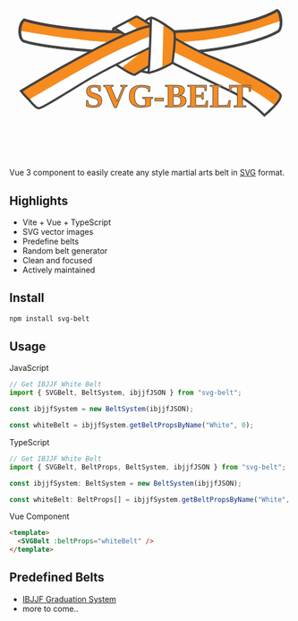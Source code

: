 <h1 align="center">
	<br>
	<br>
	<?xml version="1.0" encoding="UTF-8"?>
<svg id="SVG_Belt" data-name="SVG Belt" xmlns="http://www.w3.org/2000/svg" width="472.1" height="196.2" viewBox="0 0 472.1 196.2">
  <g id="KnotBend3">
    <path id="s8l3a" d="m169.7,35.3s-1.5,5,.2,7.4,24.9,1.8,24.9,1.8l-11.3-10.2-13.8,1h0Z" style="fill: #fff;"/>
    <path id="border8" d="m187.3,46.6c-17.1,0-18.5-2-19-2.8-2.2-3.1-.7-8.5-.5-9.1l.4-1.3,16-1.2,15.6,14.1h-5c-2.8.2-5.3.2-7.5.3h0Zm-15.9-5c1.8.8,10,1.2,18.2,1.2l-6.9-6.2-11.5.9c-.3,1.5-.3,3.2.1,4.2h.1q0,0,0,0Zm-.1,0" style="fill: #434244;"/>
  </g>
  <g id="KnotBend2">
    <path id="s2l3a" d="m233.5,113.4s-22.9-1.8-31.8-15.6c-8.9-13.8,52.1-40.5,52.1-40.5v31.9l-20.3,24.2h0Z" style="fill: #fff;"/>
    <path id="border7" d="m234.4,115.6h-1c-1-.2-24-2.1-33.4-16.6-1.3-1.9-1.5-4.2-.8-6.6,2-6.5,11.7-14.7,28.9-24.3,12.6-7,24.7-12.4,24.9-12.4l2.8-1.2v35.7l-21.4,25.4h0Zm17.4-55.1c-14.8,6.7-45.6,22.6-48.7,33-.4,1.3-.3,2.3.3,3.3,7.2,11.2,24.9,14.1,29.3,14.6l19.1-22.8v-28.1h0Z" style="fill: #424143;"/>
  </g>
  <g id="KnotBend1">
    <path id="s1l3a" d="m238.9,15.7s-5.3-1.9-14.1,8.5c-8.9,10.3,15.1,8.2,15.1,8.2l-.9-16.7h-.1Z" style="fill: #fff;"/>
    <path id="border6" d="m234.9,34.6c-5.1,0-11.8-.7-13.6-4.3-1.1-2.1-.4-4.6,1.9-7.4,9.5-11,15.7-9.3,16.3-9l1.3.4,1.1,19.9-1.9.2c-1.1,0-2.9.2-5.1.2h0Zm2.1-16.9c-1.8.3-5.5,1.8-10.7,7.8-1.4,1.6-1.6,2.6-1.4,2.9.8,1.6,7.1,2.4,12.9,2.1l-.7-12.8h-.1Z" style="fill: #424143;"/>
  </g>
  <g id="BeltWaist">
    <g id="section10">
      <path id="s10l2a" d="m111.1,45.7l-5.9-.4-45-6.5-36.7-6.5-19.3-3.4s0,0,0,0l-.4,2.6-1.1,7.2v.4c0,0,.2,3.6.2,3.6,13.8,2.3,31,5.1,51,8.1,16.7,2.5,25.4,3.9,37.8,5.4,6.7.9,15.6,2,26.5,3.2l.4-4,.6-6.4.3-2.8-8.2-.6Z" style="fill: #f68b1f;"/>
      <path id="s10l2b" d="m91.6,52.3c-12.4-1.6-21-2.9-37.8-5.4-20.1-3-37.4-5.9-51.2-8.2v.4c0,0,.2,3.6.2,3.6l.2,2.5v.3c.3,1.9.8,3.7,1.4,5.3l81.5,11.5,22.8,1.8,8.9.7.3-3.5.2-2,.4-4c-11-1.2-20.1-2.3-26.9-3.2Z" style="fill: #fff;"/>
      <path id="s10l3" d="m109.2,60.5c-33.7-3.5-69-8.3-105.8-14.6,0-.2-.1-.5-.1-.8,0,0,0,0-.1,0s0,0,0,0v.3c.3,1.9.8,3.7,1.4,5.3.8,2.1,1.8,3.7,3,4.8,4.2,3.7,41.6,11.3,100.3,16.8,3,.3,6,.6,9.2.8l.8-8.3.3-3.5c-2.9-.3-5.8-.6-8.7-.9Z" style="fill: #fff;"/>
      <path id="s10l1" d="m112.4,35.3C53.4,28.1,10.5,19,10.5,19c-3,2-5.1,5.6-6.3,9.9,0,0,0,0,0,0l-.4,2.6c14.7,2.8,53.5,10.7,107,16.8,2.7.3,5.5.6,8.3.9l.3-2.8.9-10c-2.6-.3-5.3-.6-7.9-.9Z" style="fill: #f68b1f;"/>
    </g>
    <g id="section11">
      <path id="s112a" d="m468.8,21.1l-.7-7.7-.2-2.3-41.1,13.1-36.3,9.8-36.1,7.9-7.1,1.6-1.9.3.4,2.4,1.1,7.1.6,3.9c6.8-1.1,14.8-2.4,23.6-4.1,9.2-1.8,25.3-5,45.8-10.9,9.8-2.8,20-6.2,40.3-13.1,4.3-1.4,8.3-2.8,12-4.1l-.4-3.9Z" style="fill: #f68b1f;"/>
      <path id="s112b" d="m469.3,26.6v-1.6c-.1,0-.5-3.9-.5-3.9-3.6,1.2-7.5,2.6-11.7,4-20.3,6.8-30.5,10.2-40.3,13.1-20.5,5.9-36.6,9.1-45.8,10.9-9.1,1.8-17.3,3.2-24.2,4.2l.6,3.9.3,1.9.4,2.5,8.5-1.3,20.3-3.1,54.1-13.8,30.1-11.6,8.3-3-.2-2.3Z" style="fill: #fff;"/>
      <path id="s11l3" d="m469.5,26.3c0,0,0,.1,0,.2,0,0-.2,0-.2,0-15.8,5.8-39.7,14.4-42.4,15.4-22.3,6.5-45.9,11.8-70.6,15.8-2.9.5-5.7.9-8.6,1.3l.4,2.5,1.6,10.3c2.8-.4,5.6-.8,8.3-1.2,63.2-9.8,97.4-25.8,105.7-30.6,4.1-2.4,5.8-7.8,6.1-13.8,0,0-.1,0-.2,0Z" style="fill: #fff;"/>
      <path d="m468.1,13.4l-.2-2.3c-1.5-5.7-3.6-9.7-5-9-.9.4-7.3,3.1-18.1,6.8,0,.9-.4,1.9-1.2,2.2-3,1.3-6.1,2.2-9.2,3.2-3.3,1.1-6.5,2.1-9.8,3-6.4,1.9-12.9,3.6-19.3,5.7-.4.3-.9.5-1.5.5-1.1,0-1.8-.6-2.2-1.4-14.3,3.8-30.5,7.7-48.3,11.2-3,.6-6.1,1.2-9.2,1.7l1.4,8.7.4,2.4c3-.5,6-1.1,8.9-1.6,64.5-12.1,110.1-29.9,112.7-31.1.2,0,.3,0,.5,0,0,0,0,0,0,0,0,0,.2,0,.3,0Z" style="fill: #f68b1f;"/>
    </g>
    <g id="section13">
      <path id="s13l2a" d="m355.5,51.8l-.9-7.3-2.3-1.1h-5.1s-1.9.3-1.9.3l-51.9,7-53,1.8-12.4-.4-8.5-.2v3.6c0,0,.1,5.9.1,5.9v4c11.4.3,21.2.3,33.3,0,13.3-.4,23.2-1.1,37.4-2.2,16.3-1.2,26.2-1.9,40-3.6,5.6-.7,10.9-3.6,22.1-5.5l3.1-2.2Z" style="fill: #f68b1f;"/>
      <path id="s13l2b" d="m356,55.7l-.5-3.9c-10.9,1.9-19.7,3-25.2,3.7l-40,3.6c-14.2,1-24.2,1.8-37.4,2.2-12.1.4-21.9.3-33.3,0v4c0,0,0,1.7,0,1.7v3.5c0,0,1.4,0,1.4,0l6.9-.3,81.4-3,38.7-5.8,4.8-2.2,3.4-1.7-.3-2Z" style="fill: #fff;"/>
      <path id="s13l3" d="m356.6,60.3l-.3-2.6c-2.9.5-5.7.9-8.6,1.3-37.1,5.5-76.9,8.2-119.7,8.1-2.7,0-5.5,0-8.3,0v3.5c0,0,.2,7.8.2,7.8,2.7,0,5.4,0,8.1.1,6.4,0,12.8.1,19.4.1,39.8,0,73.8-2.7,102.3-6.7,2.8-.4,5.6-.8,8.3-1.2l-1.3-10.4Z" style="fill: #fff;"/>
      <path id="s13l1" d="m354.3,41.9l-1.1-8.6c-3,.6-6.1,1.2-9.2,1.7-30.2,5.4-64.2,9.2-99.6,9.2s-10.9,0-16.3-.2c-2.9,0-5.8-.1-8.7-.2v8c.1,0,.2,3.6.2,3.6,2.8,0,5.6,0,8.5.1,4.2,0,8.4,0,12.7,0,37.3,0,73.2-4,105-9.5,3-.5,6-1.1,8.9-1.6l-.3-2.6Z" style="fill: #f68b1f;"/>
    </g>
    <g id="section12">
      <path id="s12l2a" d="m225.6,55.6l-6.2-3.7-40.5-1.2-59.6-4.4-5.8,2.2-2.8-.3-.8,6.3,2.6,2.8c12.4,1.4,24.9,4.2,43.3,5.5,19.8,1.4,34.5,1.8,47.9,2.2,9.1.3,16.8.5,24.1.6v-10h-2.4Z" style="fill: #f68b1f;"/>
      <path id="s12l2b" d="m203.9,61c-13.5-.4-28.2-.8-47.9-2.2-18.2-1.3-33.6-2.8-45.9-4.3l-.5,3.9-.3,2.1,5.1.5,3.3,3.8,49,4,53.2,1.8h1.3s4.4-3.5,4.4-3.5h2.5s0-1.6,0-1.6v-4c-7.3,0-15-.3-24.1-.6Z" style="fill: #fff;"/>
      <path id="s12l3" d="m219.7,67.1c-32.2-.3-66.1-2.2-101.7-5.7-2.9-.3-5.8-.6-8.7-.9l-.5,3.6-1,8.3c3,.3,6,.6,9.2.8,29.8,2.6,64.6,4.5,103,5.2,2.7,0,5.4,0,8.1.1v-11.4c-2.7,0-5.5,0-8.3,0Z" style="fill: #fff;"/>
      <path id="s12l1" d="m219.4,43.9c-34.6-1-68.7-4-99.1-7.6-2.6-.3-5.3-.6-7.9-.9l-1.3,10.4-.3,2.5c2.7.3,5.5.6,8.3.9,29.8,3.1,63.8,5.6,100.4,6.3,2.8,0,5.6,0,8.5.1v-11.5c-2.9,0-5.8-.1-8.7-.2Z" style="fill: #f68b1f;"/>
    </g>
    <path id="border5" d="m247.4,80.9c-131.4,0-233.4-16.5-241.3-23.5C-3,48.3-.5,23,10,17.1,101.4,45.1,368.4,54.7,461.9.5c10.6-1,14,37.2,2.7,41.6-43.6,25-148.5,40.6-217.2,38.9ZM10.9,21.4c-7.3,4.7-8.4,27.9-2.2,33.1,6.1,5.4,103.4,22.5,238.7,22.5,67.9,1.7,172.1-13.6,215.2-38.3,9.7-6.1,3.4-30.6.3-34.2C366.2,59,103.4,49,10.9,21.4ZM463.6,4.2s0,0,0,0c0,0,0,0,0,0Z" style="fill: #434243; stroke: #434244; stroke-miterlimit: 10;"/>
  </g>
  <g id="BeltRight">
    <g id="section9">
      <path id="s9l2a" d="m416.7,132.7l-29.3-13.8-39-18.3-36-17-31.6-15.7-28.3-16-41.2-30.2-10.4,5.4-3.7,1.9c2.5,2.1,4.7,3.9,6.6,5.3,3.1,2.3,2.5,1.7,17.2,12,4.2,3,7.2,5.1,12.8,9,9.1,6.4,11.2,7.7,12.8,8.7,4.8,3.1,8.7,5.2,12.5,7.4,2.9,1.6,5.3,2.9,13.9,7.4,9.9,5.1,14.9,7.7,18,9.3,8.4,4.2,8.8,4.2,19.6,9.5,6.1,3,6.1,3.1,12,6,6.1,3,6.7,3.2,16.3,7.9,11.2,5.4,11.5,5.6,15.8,7.6,5.8,2.7,5.9,2.5,13.6,6,7,3.1,12.3,5.7,15.3,7.1,5.3,2.5,9,4.4,16.1,7.9,6.9,3.4,11.3,5.7,14.5,7.3l3.2-3.3,4.8-4.9.6-1.7-6.2-4.8Z" style="fill: #f68b1f;"/>
      <path id="s9l2b" d="m417.4,144.1c-3.3-1.8-8.1-4.2-17.7-9-7.1-3.5-10.7-5.4-16.1-7.9-3-1.4-8.3-3.9-15.3-7.1-7.7-3.5-7.8-3.3-13.6-6-4.3-2-4.6-2.2-15.8-7.6-9.7-4.7-10.3-4.9-16.3-7.9-5.9-2.9-5.9-3-12-6-10.9-5.4-11.2-5.4-19.6-9.5-3.1-1.6-8.1-4.1-18-9.3-8.6-4.4-11-5.7-13.9-7.4-3.9-2.1-7.7-4.3-12.5-7.4-1.6-1-3.7-2.3-12.8-8.7-5.6-3.9-8.6-6-12.8-9-14.7-10.3-14.1-9.7-17.2-12-.9-.7-1.8-1.4-2.9-2.2l-3.7,1.9-8.2,4.3,11.2,8.6,16.6,11.5,28.7,17.4,27.6,16,31.6,15.6,45.8,23,31.2,13.4,25.8,13.1,1.4-.9,3.9-2.3,1.3-1.3,3.2-3.3s0,0,0,0Z" style="fill: #fff;"/>
      <path id="s9l3" d="m359.1,123c-4.5-2-8.9-4-13.3-6-29.4-13.8-70.8-35.3-92.8-46.9l-.3-.2c-19.5-11.9-43.9-29.5-57.7-39.6l-15.5,8.1c17.5,11.1,62.2,39.1,86.3,52.2,30.4,16.5,85.6,42.2,117.6,57.8,6.8,3.3,13.2,7.1,19.2,10.9l10.3-10.5c-17.4-9.6-35.8-17.8-53.8-25.8Z" style="fill: #fff;"/>
      <path id="s9l1" d="m346.6,86.1c-29.1-10.8-104.5-55.1-127.1-68.5l-11.9,6.2c16.6,12.1,35.8,25.4,50.4,34.3,22,11.6,63.1,32.9,92.1,46.6,4.3,1.9,8.7,3.9,13.2,5.9,19,8.5,39.4,17.6,58.9,28.7l11.3-11.4c-28.3-15.9-66.5-34.2-86.9-41.8Z" style="fill: #f68b1f;"/>
    </g>
    <g id="section7">
      <path id="s7l2a" d="m460.6,163.5l-13.4-11.6-30.5-19.2-29.3-13.8-39-18.3-15.7-5.9-2.6.2-5.4,4.7v2.3c.4.2,1.5,2.7-2.2,1.6-6.5-1.9,6.7,3.2,16.3,7.9,11.2,5.4,11.5,5.6,15.8,7.6,5.8,2.7,5.9,2.5,13.6,6,7,3.1,12.3,5.7,15.3,7.1,5.3,2.5,9,4.4,16.1,7.9,9.6,4.8,14.4,7.2,17.7,9,8.2,4.5,14.1,8.4,18,10.9,7.4,4.9,14.3,9.9,20.5,14.7l2.7-2.9,4.8-5.2-2.7-3Z" style="fill: #f68b1f;"/>
      <path id="s7l2b" d="m435.4,155c-3.9-2.5-9.7-6.4-18-10.9-3.3-1.8-8.1-4.2-17.7-9-7.1-3.5-10.7-5.4-16.1-7.9-3-1.4-8.3-3.9-15.3-7.1-7.7-3.5-7.8-3.3-13.6-6-4.3-2-4.6-2.2-15.8-7.6-8.4-4.1-10-4.8-14.2-6.8l-3.7,3.2-1.6,1.4-.3,3.5,31.3,17.7,31.2,13.4,25.8,13.1,20.2,11.6,21.3,18.5,6.8-7.4,2.7-2.9c-6.8-5.3-14.6-11.2-23.1-16.8Z" style="fill: #fff;"/>
      <path id="s7l3" d="m359.1,123c-4.5-2-8.9-4-13.3-6-8.1-3.8-17-8.2-26.3-12.7l-9.9,8.6c26,12.7,54.2,26,73.8,35.5,32,15.6,56.8,41.3,56.8,41.3,0,0,7.1-5.7,14.3-12.9-27.8-23.6-62.1-39-95.4-53.8Z" style="fill: #fff;"/>
      <path id="s7l1" d="m469,153c-3.2-11-88-54.1-122.4-66.9-1.3-.5-2.7-1-4.2-1.6l-12.3,10.6c7,3.4,13.7,6.7,19.9,9.6,4.3,1.9,8.7,3.9,13.2,5.9,32.9,14.7,70.2,31.4,99.6,56.7h0c0,.1-.1.1-.1.1-.4.5-.8,1-1.2,1.5,0,0,0,0,0,0,4.9-6,8.5-11.9,7.3-16Z" style="fill: #f68b1f;"/>
    </g>
    <g id="section8">
      <path id="s8l2a" d="m205.7,17.7l-10.1,5-3.5,1.7c3.5,3.4,6.7,6.1,9.5,8.2l4.1-1.9,7-3.3,2.2-2.5-9.1-7.3Z" style="fill: #f68b1f;"/>
      <path id="s8l2b" d="m203.8,29.4c-2.3-1.7-5.1-4-8.2-6.7l-3.5,1.7-8.9,4.4,10.6,5.6,5.8-.8,2-.9,4.1-1.9c-.6-.4-1.1-.8-1.8-1.3Z" style="fill: #fff;"/>
      <path id="s8l3" d="m189.9,26.5c-.5-.2-.9-.5-1.2-.9l-16.5,8.1s4.4,2.8,11.5,7.3l15.9-7.4c-3.8-2.8-7.2-5.2-9.7-7.1Z" style="fill: #fff;"/>
      <path id="s8l1" d="m213,13.7h0c0,0-11.7,5.7-11.7,5.7,0,0,0,.2,0,.3.1,0,.2-.1.4-.2,3.5,2.6,7.2,5.3,11,8l13.2-6.2c-8-4.7-12.9-7.6-12.9-7.6Z" style="fill: #f68b1f;"/>
    </g>
    <g id="border4">
      <path d="m470.7,152.4c-2-7-28.6-22.4-50.5-34-26-13.8-56.1-27.9-73.1-34.2-32-11.9-121.9-65.5-132.3-71.7h0c-.2-.2-.4-.3-.5-.4-.6-.1-1.2-.3-1.7-.5h-1.5c-.6.3-1.2.5-2,.5l-41.1,21.5,2.9,1.9c.7.4,63.6,40.5,93.7,56.9,22.1,12,56.7,28.6,87.2,43.2,11.2,5.4,21.8,10.4,30.5,14.7,31.3,15.3,56,40.6,56.2,40.9l1.3,1.3,1.4-1.1c.1-.1,8.2-6.6,15.8-14.4,10.8-11.2,15.3-19.2,13.7-24.6h0Zm-16.5,21.7c-5.6,5.7-11.5,10.8-14.1,12.9-5.6-5.5-28.2-26.8-56.1-40.4-8.8-4.3-19.3-9.3-30.5-14.7-30.4-14.6-65-31.1-87-43.1-26.3-14.3-77.8-46.8-90.6-54.9l35.1-18.4h1c7.2,4.3,100.1,59.9,133.6,72.4,38.4,14.3,118.6,56.6,121.2,65.6.6,1.8.4,7.2-12.6,20.6h0Z" style="fill: #434243;"/>
    </g>
  </g>
  <g id="BeltKnotBottom">
    <g id="section6">
      <path id="sbl2a" d="m240.8,61l-5.2-3.8-9.3,6.6-11.8,8.9-18.2,13.8-7.3,5.3,6.2,4.9,2.6,2c15.2-11.9,30.4-23.8,45.6-35.7l-2.7-2Z" style="fill: #fff;"/>
      <path id="s5l2b" d="m243.5,63l-2.7-2c-15.2,11.9-30.3,23.8-45.5,35.6l2.6,2,7.7,6,13.9-10.2,17.6-12,15-13.2-8.6-6.3Z" style="fill: #f68b1f;"/>
      <path id="s6l3" d="m237,58.3l-15.6-11.5-45.6,34.5,14.6,11.5c12.6-9.1,28.2-20.4,35.2-25.4l11.3-9.2Z" style="fill: #fff;"/>
      <path id="s6l1" d="m250.9,68.4l-15.6,12.7c-6.2,4.3-19.4,13.9-31.2,22.5l11.6,9.1c16-9.8,51.5-32.3,51.5-32.3l-16.3-12Z" style="fill: #f68b1f;"/>
    </g>
    <g id="section5">
      <path id="s5l2a" d="m207,87.5l-6-4.5-4.6,3.5-19.4,14,7.4,4.6,2.9,1.8c7.5-5.8,10.3-9.1,17.8-14.9l1.9-4.6Z" style="fill: #fff;"/>
      <path id="s5l2b-2" data-name="s5l2b" d="m209.6,89.5l-2.7-2c-7.5,5.9-15.1,11.8-22.6,17.7l2.9,1.8,8.3,5.2,5.9-4.5,16.5-12.1-8.2-6.1Z" style="fill: #f68b1f;"/>
      <path id="s5l3" d="m171,85l2.3,13h0s2.1,1.4,5.2,3.5c6-4.3,15.1-10.9,24-17.4l-15.3-11.4-16.2,12.3Z" style="fill: #fff;"/>
      <path id="s5l1" d="m193.7,111.1c6.7,3.9,12.8,6.9,14.7,5.9,1.7-.9,10.7-6.4,21.1-12.9l-12.9-9.6c-7.7,5.6-16.2,11.7-22.8,16.6Z" style="fill: #f68b1f;"/>
    </g>
    <g id="border3">
      <path d="m207.6,119.3c-2.2,0-7-1.5-19.5-9.2-8.2-5-15.9-10.4-16-10.5l-.7-.5-2.7-15,52.6-39.8,49.4,36.2-2.5,1.6c-2.2,1.4-54.3,34.5-59,36.8-.4.2-.8.4-1.7.4Zm0-4s0,0,0,0c0,0,0,0,0,0Zm-32.4-18.5c17,11.9,30,18.8,32.5,18.4,3.9-2,37-22.9,56.1-35l-42.2-31-48.2,36.6,1.9,11Z" style="fill: #434243;"/>
    </g>
  </g>
  <g id="BeltLeft">
    <g id="section4">
      <path id="s4l2a" d="m204.2,62.1l-5.7-9.6-8.4,3.5-16.7,9.1-16.7,9.4-33.4,16.3-23.6,12.7-22.9,13.4-24.3,14.2-23.2,12.7-17.5,11.4c.3.3.6.7.9,1,1.5.6,2.4,1.8,2.8,3.2.9.5,1.5,1.3,1.9,2.1l.7.7,2.7,2.4c24.3-14.2,80.6-47,117.4-66.7,9.8-5.2,23.5-12.5,41.4-21,14.9-7,20.6-9.2,26.5-11.8l-1.9-3.2Z" style="fill: #f68b1f;"/>
      <path id="s4l2b" d="m206.1,65.2l-1.9-3.2c-5.3,2.3-11.3,4.7-24.6,11-17.9,8.5-31.6,15.8-41.4,21-38.2,20.4-97.6,55.1-120.2,68.3l2.7,2.4,5.3,4.6,6.1-5,16-8.3,15.6-9.5,21.4-11.6,23.6-13.4,21.6-11.3,20.5-10.9,28.7-13.8,23.2-10.9,6.9-3-3.7-6.3Z" style="fill: #fff;"/>
      <path id="s4l3" d="m207.6,67.8c-62.3,26.6-126.8,67.7-184,98.8,4.3,4.9,10,10.9,14.5,10.3,6.2-.8,55.8-32.1,87.9-51.2,21.2-12.6,62.7-33.5,88.4-46.3l-6-10.2-.8-1.4Z" style="fill: #fff;"/>
      <path id="s4l1" d="m193.9,44.6C117.8,77.8,5.3,146.4,5.3,146.4c2,2.6,4.8,5.9,8.3,9.6,57-32,125.4-72,186.7-100.5l-5.1-8.6-1.3-2.3Z" style="fill: #f68b1f;"/>
    </g>
    <g id="section3">
      <path id="s3l2a" d="m242.5,37.1l-8.4,2.5-9.1,2.9-12,4.8-12,4-10.9,4.6-16.7,9.1-10.3,6.4-.8,2.4,4.5,5.2h3.9c3.3-1.5,5.2-.4,8.9-2.1,20.5-9.7,23.6-10.1,33.8-15.3,1.6-.8,6.5-3.3,13.3-5.7,4.5-1.6,8-2.4,9.3-2.7,2.7-.6,6.1-1.3,9.9-1.8l1.5-4.2,2.7-7.3v-2.9s-7.6,0-7.6,0Z" style="fill: #f68b1f;"/>
      <path id="s3l2b" d="m236,49.3c-1.2.3-4.8,1.2-9.3,2.7-6.9,2.4-11.7,4.9-13.3,5.7-10.2,5.2-13.3,5.6-33.8,15.3-4.5,2.1-8.7,4.2-12.7,6.1l2.4,2.8,2.2,2.6,4,.3,4.2.6,23.2-10.9,23.2-10.2,17.5-6.5,2.3-6.3,1.5-4.2c-4.5.5-8.4,1.2-11.4,1.9Z" style="fill: #fff;"/>
      <path id="s3l3" d="m245.7,54.1h-1.9c-23.7,7.7-48,18.4-72.3,30.5l9.8,11.5c28.7-14.6,55.5-27.7,55.5-27.7,0,0,5-6.6,8.9-14.3Z" style="fill: #fff;"/>
      <path id="s3l1" d="m206.2,39.4c-15.9,6.4-34,14.9-52.7,24.3l8.9,10.3c20.5-10.5,40.8-20.2,60-28.4l19.3-5.4h0c0-.1,8.4-.1,8.4-.1.3-9.7-8.8-14.9-43.9-.7Z" style="fill: #f68b1f;"/>
    </g>
    <path id="border2" d="m37.1,179c-5.8,0-12.1-7.2-16.7-12.5-1.3-1.5-2.4-2.7-3.2-3.5-5-4.8-9.7-10-14-15.4l-1.4-1.8,1.9-1.2c.3-.2,31.8-19.4,72.2-42.1,37.3-20.9,89.9-49.2,129.1-65.1,24.7-10,39.3-11.5,44.6-4.6,7.9,10.3-9.7,34-11.7,36.7l-.3.4-.4.2c-.8.4-79,38.4-110.6,57.2-8.8,5.2-19.1,11.5-29.1,17.6-34,20.7-55,33.3-59.6,33.9h-.9v.2h.1Zm-29.2-32.1c3.8,4.6,7.8,9.1,12.2,13.2.9.9,2.1,2.2,3.4,3.8,3.8,4.3,10.1,11.6,14,11.1,4-.5,33.9-18.7,58-33.3,10-6.1,20.3-12.3,29.1-17.6,30.6-18.2,104.1-54.1,110.5-57.2,6.9-9.3,15.9-25.6,11.4-31.5-2.2-2.9-10.4-6-39.9,5.9C137.1,69.4,24.1,137.2,7.9,146.9h0Z" style="fill: #434243;"/>
  </g>
  <g id="BeltKnotCenter">
    <g id="section2">
      <path id="s2l2a" d="m258.7,57.2l-4-.4c-.5,17.2-1,34.4-1.6,51.6l4.1-1.7,7.6-3.2,1.9-10.3,1.4-35-9.4-1Z" style="fill: #f68b1f;"/>
      <path id="s2l2b" d="m254.7,56.7l-6-.7-.3,9-.4,17.4-1,28.5,6.2-2.6,4.1-1.7c.5-16.5,1-33,1.5-49.4l-4-.4Z" style="fill: #fff;"/>
      <path id="s2l3" d="m237,54.8c-.9,26-2.2,56.2-3.5,58.8-1,1.9,6.3,0,15-3.3,1.5-14.5,2.5-34.7,3-53.9l-2.2-.2-12.4-1.3Z" style="fill: #fff;"/>
      <path id="s2l1" d="m265.5,57.9c-.4,16-1.2,32.7-2.3,46.3,7.4-3.5,13.4-7,13.6-8.9.5-3.2,2.9-21.2,3.7-35.8l-15-1.6Z" style="fill: #f68b1f;"/>
    </g>
    <g id="section1">
      <path id="s12a" d="m267.7,38.1v-6.3l-8.1-5-3.9-2.5c-.4,13.9.1,26.4-.3,40.4l3,1.5,6.8.3,1.9-1.1,1.3-16.5-.8-10.7Z" style="fill: #f68b1f;"/>
      <path id="s1l2b" d="m255.7,24.3l-3.9-2.4-1.9,8.7-.9,15.1-.7,17.9,1,1,1.9,1.3h3.2c0,.1,4,.3,4,.3.4-13.1.8-26.3,1.2-39.4l-3.9-2.5Z" style="fill: #fff;"/>
      <path id="s1l3" d="m251.8,21.9c-6.5-3.7-12-6.1-13.7-5.3,0,0-.6,24.4-1.5,48.7l14.6.6c.5-15.9.7-31.8.6-44Z" style="fill: #fff;"/>
      <path id="s1l1" d="m279.1,40.3c-1.7-1.7-6.9-5.6-13.2-9.7,0,10.8-.2,23.3-.6,35.9l14.7.6c1-12.3,1.3-24.4-.9-26.7Z" style="fill: #f68b1f;"/>
    </g>
    <g id="border1">
      <path d="m233.4,115.6c-1.2,0-1.9-.3-2.5-1-.6-.7-.7-1.8-.2-2.7,1.5-4,3.5-61.1,4.4-96.2v-1.2s1.1-.5,1.1-.5c1.2-.6,4-2,22.4,9.3,8.8,5.4,18.3,12.2,20.9,14.7h0c1,1.1,3.5,3.6,1.4,28.8-1.1,12.8-2.8,25.4-3.2,27.9-.2,1.2-.5,3.8-15.3,10.7-7.7,3.6-16.9,7.1-23.1,8.9-2.7.8-4.6,1.2-5.9,1.2Zm5.6-97.8c-.4,17.6-2.2,80.4-4.2,93.7,7.9-1.4,36.9-13.4,39-17.3,2.5-16.4,5.7-49.8,2.8-53.2-5.2-5.2-30.8-21.6-37.6-23.2Zm34.8,76.5s0,0,0,0c0,0,0,0,0,0Zm0-.2h0s0,0,0,0Z" style="fill: #434243;"/>
    </g>
  </g>
  <text transform="translate(118.5 175)" style="fill: #f68b1f; font-family: aAsianNinja, &apos;a Asian Ninja&apos;; font-size: 60px; stroke: #434244; stroke-miterlimit: 10;"><tspan x="0" y="0">SVG-BELT</tspan></text>
</svg>
	<br>
	<br>
	<br>
</h1>

Vue 3 component to easily create any style martial arts belt in [SVG](https://en.wikipedia.org/wiki/SVG) format.

## Highlights

- Vite + Vue + TypeScript
- SVG vector images
- Predefine belts
- Random belt generator
- Clean and focused
- Actively maintained

## Install

```sh
npm install svg-belt
```

## Usage

JavaScript

```js
// Get IBJJF White Belt
import { SVGBelt, BeltSystem, ibjjfJSON } from "svg-belt";

const ibjjfSystem = new BeltSystem(ibjjfJSON);

const whiteBelt = ibjjfSystem.getBeltPropsByName("White", 0);
```

TypeScript

```ts
// Get IBJJF White Belt
import { SVGBelt, BeltProps, BeltSystem, ibjjfJSON } from "svg-belt";

const ibjjfSystem: BeltSystem = new BeltSystem(ibjjfJSON);

const whiteBelt: BeltProps[] = ibjjfSystem.getBeltPropsByName("White", 0);
```

Vue Component

```html
<template>
  <SVGBelt :beltProps="whiteBelt" />
</template>
```

## Predefined Belts

- [IBJJF Graduation System](https://ibjjf.com/graduation-system)
- more to come..
